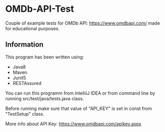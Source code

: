 # OMDb-API-Test
Couple of example tests for OMDb API: https://www.omdbapi.com/ made for educational purposes.


## Information
This program has been written using: 
- Java8 
- Maven 
- Junit5
- RESTAssured

You can run this programm from InteliiiJ IDEA or from command line by running src/test/java/tests.java class.

Before running make sure that value of "API_KEY" is set in const from "TestSetup" class. 

More info about API Key: https://www.omdbapi.com/apikey.aspx
